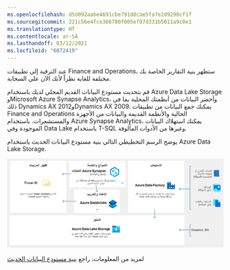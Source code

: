 ```yaml
---
ms.openlocfilehash: d5d092aabe4691cbe791d8cae5fa7e2d9290cf1f
ms.sourcegitcommit: 221c56e4fce366780f005ef07d331b5011a9c0e1
ms.translationtype: HT
ms.contentlocale: ar-SA
ms.lasthandoff: 03/12/2021
ms.locfileid: "6072419"
---
```

عند الترقية إلى تطبيقات Finance and Operations، ستظهر بنية التقارير الخاصة بك مختلفة للغاية نظراً لأنك الآن على السحابة. 

قم بتحديث مستودع البيانات القديم المحلي لديك باستخدام Azure Data Lake Storage وMicrosoft Azure Synapse Analytics، وأحضر البيانات من أنظمتك المحلية بما في ذلك Dynamics AX 2012وDynamics AX 2009. يمكنك جمع البيانات من تطبيقات Finance and Operations الحالية والأنظمة القديمة والبيانات من الأجهزة والمستشعرات. باستخدام Azure Synapse Analytics، يمكنك استهلاك البيانات الموجودة وفي Data Lake باستخدام T-SQL وغيرها من الأدوات المألوفة. 

يوضح الرسم التخطيطي التالي بنية مستودع البيانات الحديث باستخدام Azure Data Lake Storage. 


 
![الرسم التخطيطي لمستودع البيانات الحديث باستخدام Azure Data Lake Storage.](../media/modern-data-warehouse.png) 


لمزيد من المعلومات، راجع [بنية مستودع البيانات الحديث](https://docs.microsoft.com/azure/architecture/solution-ideas/articles/modern-data-warehouse/?azure-portal=true)

